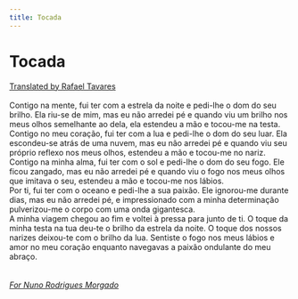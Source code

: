 ```yaml
---
title: Tocada 
---
```

# Tocada 

<a href="http://www.learn-portuguese-with-rafa.com">Translated by Rafael Tavares</a>
<br/> <br/>
Contigo na mente, fui ter com a estrela da noite e pedi-lhe o dom do seu brilho. Ela riu-se de mim, mas eu não arredei pé e quando viu um brilho nos meus olhos semelhante ao dela, ela estendeu a mão e tocou-me na testa.<br/>
Contigo no meu coração, fui ter com a lua e pedi-lhe o dom do seu luar. Ela escondeu-se atrás de uma nuvem, mas eu não arredei pé e quando viu seu próprio reflexo nos meus olhos, estendeu a mão e tocou-me no nariz.<br/>
Contigo na minha alma, fui ter com o sol e pedi-lhe o dom do seu fogo. Ele ficou zangado, mas eu não arredei pé e quando viu o fogo nos meus olhos que imitava o seu, estendeu a mão e tocou-me nos lábios.<br/>
Por ti, fui ter com o oceano e pedi-lhe a sua paixão. Ele ignorou-me durante dias, mas eu não arredei pé, e impressionado com a minha determinação pulverizou-me o corpo com uma onda gigantesca.<br/>
A minha viagem chegou ao fim e voltei à pressa para junto de ti. O toque da minha testa na tua deu-te o brilho da estrela da noite. O toque dos nossos narizes deixou-te com o brilho da lua. Sentiste o fogo nos meus lábios e amor no meu coração enquanto navegavas a paixão ondulante do meu abraço.<br/>
<br/>
<br/>
<a href="http://www.https://www.facebook.com/nuno.morgado.587"><i>For Nuno Rodrigues Morgado</i></a> 
